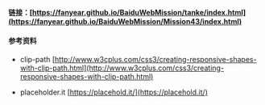 #### 链接：[https://fanyear.github.io/BaiduWebMission/tanke/index.html](https://fanyear.github.io/BaiduWebMission/Mission43/index.html)

#### 参考资料

- clip-path [http://www.w3cplus.com/css3/creating-responsive-shapes-with-clip-path.html](http://www.w3cplus.com/css3/creating-responsive-shapes-with-clip-path.html)

- placeholder.it [https://placehold.it/](https://placehold.it/)
